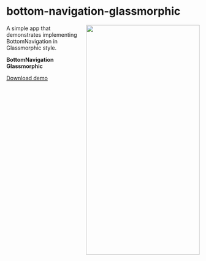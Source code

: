 # bottom-navigation-glassmorphic

<img align="right" width="296" height="600"  src="https://github.com/raheemadamboev/bottom-navigation-glassmorphic/blob/main/banner.gif" />

A simple app that demonstrates implementing BottomNavigation in Glassmorphic style.

**BottomNavigation Glassmorphic**

[Download demo](https://github.com/raheemadamboev/bottom-navigation-glassmorphic/blob/main/app-debug.apk)
